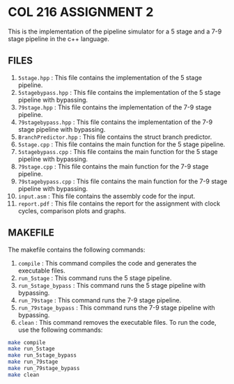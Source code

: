 # COL 216 ASSIGNMENT 2

This is the implementation of the pipeline simulator for a 5 stage and a 7-9 stage pipeline in the c++ language.

## FILES

1. `5stage.hpp` : This file contains the implementation of the 5 stage pipeline.
2. `5stagebypass.hpp` : This file contains the implementation of the 5 stage pipeline with bypassing.
3. `79stage.hpp` : This file contains the implementation of the 7-9 stage pipeline.
4. `79stagebypass.hpp` : This file contains the implementation of the 7-9 stage pipeline with bypassing.
5. `BranchPredictor.hpp` : This file contains the struct branch predictor.
6. `5stage.cpp` : This file contains the main function for the 5 stage pipeline.
7. `5stagebypass.cpp` : This file contains the main function for the 5 stage pipeline with bypassing.
8. `79stage.cpp` : This file contains the main function for the 7-9 stage pipeline.
9. `79stagebypass.cpp` : This file contains the main function for the 7-9 stage pipeline with bypassing.
10. `input.asm` : This file contains the assembly code for the input.
11. `report.pdf` : This file contains the report for the assignment with clock cycles, comparison plots and graphs.

## MAKEFILE
The makefile contains the following commands:
1. `compile` : This command compiles the code and generates the executable files.
2. `run_5stage` : This command runs the 5 stage pipeline.
3. `run_5stage_bypass` : This command runs the 5 stage pipeline with bypassing.
4. `run_79stage` : This command runs the 7-9 stage pipeline.
5. `run_79stage_bypass` : This command runs the 7-9 stage pipeline with bypassing.
6. `clean` : This command removes the executable files.
To run the code, use the following commands:
```bash
make compile
make run_5stage
make run_5stage_bypass
make run_79stage
make run_79stage_bypass
make clean
```